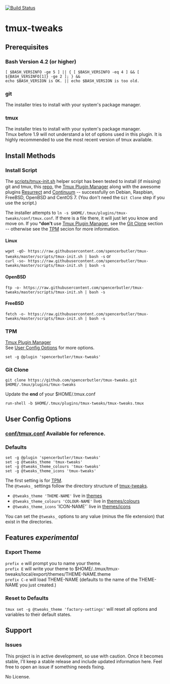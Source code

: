 [![Build Status](https://travis-ci.org/spencerbutler/tmux-tweaks.svg?branch=master)](https://travis-ci.org/spencerbutler/tmux-tweaks)
# tmux-tweaks
## Prerequisites
### Bash Version 4.2 (or higher)
```
[ $BASH_VERSINFO -ge 5 ] || { [ $BASH_VERSINFO -eq 4 ] && [ ${BASH_VERSINFO[1]} -ge 2 ]; } && 
echo $BASH_VERSION is OK. || echo $BASH_VERSION is too old.
```
### git 
The installer tries to install with your system's package manager.
### tmux 
The installer tries to install with your system's package manager.  
Tmux before 1.9 will not understand a lot of options used in this plugin. It is highly recommended to use the most recent version of tmux available.
## Install Methods
### Install Script
The [scripts/tmux-init.sh](scripts/tmux-init.sh) helper script has been tested to install (if missing)
git and tmux, this [repo](../../), the [Tmux Plugin Manager](https://github.com/tmux-plugins/tpm) along with the awesome plugins [Resurrect](https://github.com/tmux-plugins/tmux-resurrect) and [Continuum](https://github.com/tmux-plugins/tmux-continuum) 
-- successfully on Debian, Raspbian, FreeBSD, OpenBSD and CentOS 7. (You don't need the `Git Clone` step if you use the script.)  

The installer attempts to `ln -s $HOME/.tmux/plugins/tmux-tweaks/conf/tmux.conf`. If there is a file there, it will just let you know and move on. If you ***don't** use [Tmux Plugin Manager](https://github.com/tmux-plugins/tpm), see the [Git Clone](#git-clone) section -- otherwise see the [TPM](#tpm) secion for more information.
#### Linux
```wget -qO- https://raw.githubusercontent.com/spencerbutler/tmux-tweaks/master/scripts/tmux-init.sh | bash -s```
or  
```curl -so- https://raw.githubusercontent.com/spencerbutler/tmux-tweaks/master/scripts/tmux-init.sh | bash -s```
#### OpenBSD
```ftp -o- https://raw.githubusercontent.com/spencerbutler/tmux-tweaks/master/scripts/tmux-init.sh | bash -s```
#### FreeBSD
```fetch -o- https://raw.githubusercontent.com/spencerbutler/tmux-tweaks/master/scripts/tmux-init.sh | bash -s```
### TPM
[Tmux Plugin Manager](https://github.com/tmux-plugins/tpm)  
See [User Config Options](#user-config-options) for more options.
```
set -g @plugin 'spencerbutler/tmux-tweaks'
```
### Git Clone
```
git clone https://github.com/spencerbutler/tmux-tweaks.git $HOME/.tmux/plugins/tmux-tweaks
```
Update the **end** of your $HOME/.tmux.conf
```
run-shell -b $HOME/.tmux/plugins/tmux-tweaks/tmux-tweaks.tmux
```
## User Config Options
### [conf/tmux.conf](conf/tmux.conf) Available for reference.
### Defaults
```
set -g @plugin 'spencerbutler/tmux-tweaks'
set -g @tweaks_theme 'tmux-tweaks'
set -g @tweaks_theme_colours 'tmux-tweaks'
set -g @tweaks_theme_icons 'tmux-tweaks'
```
The first setting is for [TPM](https://github.com/tmux-plugins/tpm).  
The `@tweaks_` settings follow the directory structure of [tmux-tweaks](../../).
- `@tweaks_theme 'THEME-NAME'` live in [themes](/themes)
- `@tweaks_theme_colours 'COLOUR-NAME'` live in [themes/colours](/themes/colours)
- `@tweaks_theme_icons` 'ICON-NAME'` live in [themes/icons](/themes/icons)  

You can set the `@tweaks_` options to any value (minus the file extension) that exist in the directories. 
## Features *experimental*
### Export Theme
`prefix e` will prompt you to name your theme.  
`prefix E` will write your theme to $HOME/..tmux/tmux-tweaks/local/export/themes/THEME-NAME.theme  
`prefix C-e` will load THEME-NAME (defaults to the name of the THEME-NAME you just created.)  
### Reset to Defaults
`tmux set -g @tweaks_theme 'factory-settings'` will reset all options and variables to their default states.  
## Support
### Issues
This project is in active development, so use with caution. Once it becomes stable, I'll keep a stable release and include
updated information here. Feel free to open an issue if something needs fixing. 

No License. 
